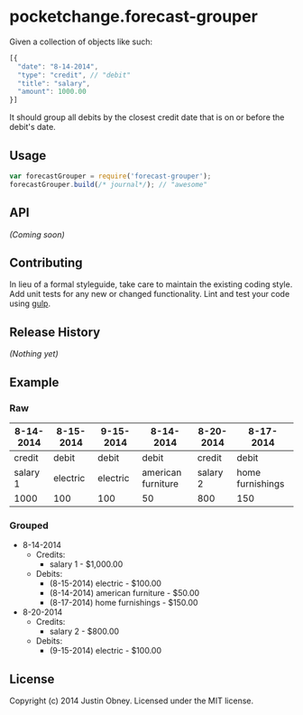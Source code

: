 # pocketchange.forecast-grouper 

Given a collection of objects like such:

```javascript
[{
  "date": "8-14-2014",
  "type": "credit", // "debit"
  "title": "salary",
  "amount": 1000.00
}]
```

It should group all debits by the closest credit date that is on or before
the debit's date.

## Usage

```javascript
var forecastGrouper = require('forecast-grouper');
forecastGrouper.build(/* journal*/); // "awesome"
```

## API

_(Coming soon)_


## Contributing

In lieu of a formal styleguide, take care to maintain the existing coding style. 
Add unit tests for any new or changed functionality. Lint and test your code 
using [gulp](http://gulpjs.com/).


## Release History

_(Nothing yet)_

## Example

### Raw

| 8-14-2014    | 8-15-2014    | 9-15-2014   | 8-14-2014          | 8-20-2014   | 8-17-2014   
| ------------ | ------------ | ----------- | ------------------ | ----------- | ---------------
| credit       | debit        | debit       | debit              | credit      | debit
| salary 1     | electric     | electric    | american furniture | salary 2    | home furnishings  
| 1000         | 100          | 100         | 50                 | 800         | 150
  

### Grouped

* 8-14-2014
    * Credits:
        * salary 1 - $1,000.00
    * Debits:
        * (8-15-2014) electric - $100.00
        * (8-14-2014) american furniture - $50.00
        * (8-17-2014) home furnishings - $150.00
* 8-20-2014
    * Credits:
        * salary 2 - $800.00
    * Debits:
        * (9-15-2014) electric - $100.00



## License

Copyright (c) 2014 Justin Obney. Licensed under the MIT license.
